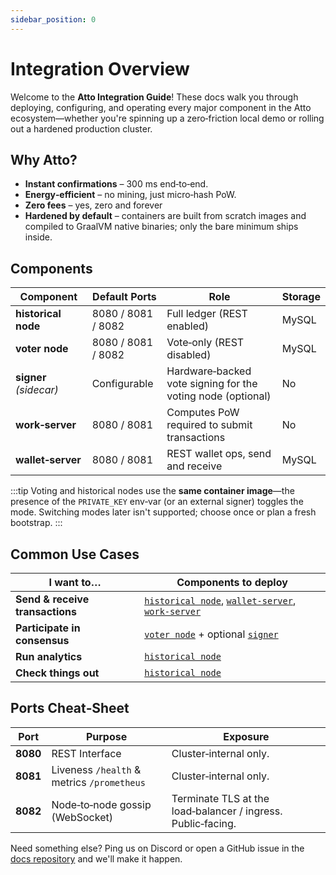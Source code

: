 ```yaml
---
sidebar_position: 0
---
```


# Integration Overview

Welcome to the **Atto Integration Guide**! These docs walk you through deploying, configuring, and operating every major
component in the Atto ecosystem—whether you're spinning up a zero‑friction local demo or rolling out a hardened
production cluster.

## Why Atto?

* **Instant confirmations** – 300 ms end‑to‑end.
* **Energy‑efficient** – no mining, just micro‑hash PoW.
* **Zero fees** – yes, zero and forever
* **Hardened by default** – containers are built from scratch images and compiled to GraalVM native binaries; only the
  bare minimum ships inside.

## Components

| Component              | Default Ports      | Role                                                        | Storage |
|------------------------|--------------------|-------------------------------------------------------------|---------|
| **historical node**    | 8080 / 8081 / 8082 | Full ledger (REST enabled)                                  | MySQL   |
| **voter node**         | 8080 / 8081 / 8082 | Vote‑only (REST disabled)                                   | MySQL   |
| **signer** *(sidecar)* | Configurable       | Hardware‑backed vote signing for the voting node (optional) | No      |
| **work‑server**        | 8080 / 8081        | Computes PoW required to submit transactions                | No      |
| **wallet‑server**      | 8080 / 8081        | REST wallet ops, send and receive                           | MySQL   |

:::tip
Voting and historical nodes use the **same container image**—the presence of the `PRIVATE_KEY` env‑var (or an external
signer) toggles the mode. Switching modes later isn't supported; choose once or plan a fresh bootstrap.
:::

## Common Use Cases

| I want to…                      | Components to deploy                                                                                                                                       |
|---------------------------------|------------------------------------------------------------------------------------------------------------------------------------------------------------|
| **Send & receive transactions** | [`historical node`](/docs/integration/node-historical), [`wallet‑server`](/docs/integration/wallet-server), [`work‑server`](/docs/integration/work-server) |
| **Participate in consensus**    | [`voter node`](/docs/integration/node-voter) + optional [`signer`](/docs/integration/signer)                                                               |
| **Run analytics**               | [`historical node`](/docs/integration/node-historical)                                                                                                     |
| **Check things out**            | [`historical node`](/docs/integration/node-historical)                                                                                                     |

## Ports Cheat‑Sheet

| Port     | Purpose                                    | Exposure                                                     |
|----------|--------------------------------------------|--------------------------------------------------------------|
| **8080** | REST Interface                             | Cluster‑internal only.                                       |
| **8081** | Liveness `/health` & metrics `/prometheus` | Cluster‑internal only.                                       |
| **8082** | Node‑to‑node gossip (WebSocket)            | Terminate TLS at the load‑balancer / ingress. Public‑facing. |

Need something else? Ping us on Discord or open a GitHub issue in
the [docs repository](https://github.com/attocash/docs) and we'll make it happen.
